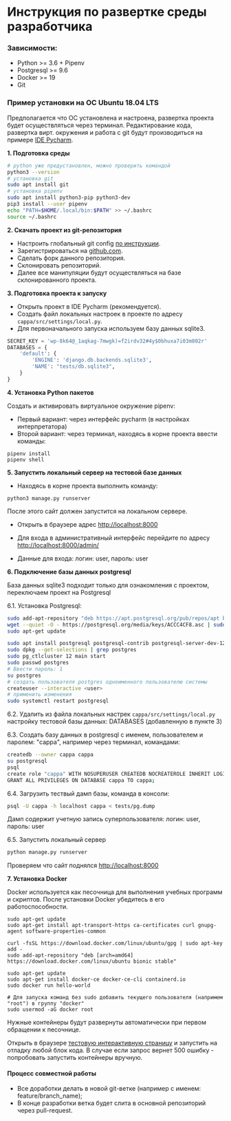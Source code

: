 # Инструкция по развертке среды разработчика

### Зависимости:
- Python >= 3.6 + Pipenv
- Postgresql >= 9.6
- Docker >= 19
- Git

### Пример установки на ОС Ubuntu 18.04 LTS

Предполагается что ОС установлена и настроена, развертка проекта будет осуществляться через терминал.
Редактирование кода, развертка вирт. окружения и работа с git будут производиться на примере [IDE Pycharm](https://www.jetbrains.com/ru-ru/pycharm/download/#section=linux).

**1. Подготовка среды**

```bash
# python уже предустановлен, можно проверить командой
python3 --version
# установка git
sudo apt install git
# установка pipenv
sudo apt install python3-pip python3-dev
pip3 install --user pipenv
echo "PATH=$HOME/.local/bin:$PATH" >> ~/.bashrc
source ~/.bashrc
```

**2. Скачать проект из git-репозитория**

- Настроить глобальный git config [по инструкции](https://git-scm.com/book/ru/v2/%D0%92%D0%B2%D0%B5%D0%B4%D0%B5%D0%BD%D0%B8%D0%B5-%D0%9F%D0%B5%D1%80%D0%B2%D0%BE%D0%BD%D0%B0%D1%87%D0%B0%D0%BB%D1%8C%D0%BD%D0%B0%D1%8F-%D0%BD%D0%B0%D1%81%D1%82%D1%80%D0%BE%D0%B9%D0%BA%D0%B0-Git).
- Зарегистрироваться на [github.com](https://github.com/).
- Сделать форк данного репозитория.
- Склонировать репозиторий.
- Далее все манипуляции будут осуществляться на базе склонированного проекта.

**3. Подготовка проекта к запуску**

- Открыть проект в IDE Pycharm (рекомендуется).
- Создать файл локальных настроек в проекте по адресу ``cappa/src/settings/local.py``. 
- Для первоначального запуска используем базу данных sqlite3.

```python
SECRET_KEY = 'wp-8k64@_1aqkag-7mwgk)=f2irdv32#4y$0bhuxa7i03m802r'
DATABASES = {
    'default': {
        'ENGINE': 'django.db.backends.sqlite3',
        'NAME': "tests/db.sqlite3",
    }
}
```

**4. Установка Python пакетов**

Создать и активировать виртуальное окружение pipenv:
- Первый вариант: через интерфейс pycharm (в настройках интерпретатора)
- Второй вариант: через терминал, находясь в корне проекта ввести команды:
```
pipenv install
pipenv shell
```
**5. Запустить локальный сервер на тестовой базе данных**

- Находясь в корне проекта выполнить команду:
```
python3 manage.py runserver
```
После этого сайт должен запустится на локальном сервере.
- Открыть в браузере адрес [http://localhost:8000](http://localhost:8000/)

- Для входа в административный интерфейс перейдите по адресу [http://localhost:8000/admin/](http://localhost:8000/admin/)
- Данные для входа: логин: user, пароль: user

**6. Подключение базы данных postgresql**

База данных sqlite3 подходит только для ознакомления с проектом, переключаем проект на Postgresql

6.1. Установка Postgresql:
```bash
sudo add-apt-repository "deb https://apt.postgresql.org/pub/repos/apt bionic-pgdg main"
wget --quiet -O - https://postgresql.org/media/keys/ACCC4CF8.asc | sudo apt-key add
sudo apt-get update

sudo apt install postgresql postgresql-contrib postgresql-server-dev-12
sudo dpkg --get-selections | grep postgres
sudo pg_ctlcluster 12 main start
sudo passwd postgres
# Ввести пароль: 1
su postgres
# создать пользователя postgres одноименного пользователю системы
createuser --interactive <user>
# применить изменения
sudo systemctl restart postgresql

```
6.2. Удалить из файла локальных настрек ``cappa/src/settings/local.py`` настройку тестовой базы данных: DATABASES (добавленную в пункте 3)

6.3. Создать базу данных в postgresql с именем, пользователем и паролем: "cappa", например через терминал, командами:

```bash
createdb --owner cappa cappa
su postgresql
psql
create role "cappa" WITH NOSUPERUSER CREATEDB NOCREATEROLE INHERIT LOGIN NOREPLICATION PASSWORD 'cappa';
GRANT ALL PRIVILEGES ON DATABASE cappa TO cappa;
```
6.4. Загрузить тествый дамп базы, команда в консоли:
```bash
psql -U cappa -h localhost cappa < tests/pg.dump 
```
Дамп содержит учетную запись суперпользователя: логин: user, пароль: user

6.5. Запустить локальный сервер
```bash 
python manage.py runserver
``` 
Проверяем что сайт поднялся [http://localhost:8000](http://localhost:8000/)

**7. Установка Docker**

Docker используется как песочница для выполнения учебных программ и скриптов. После установки Docker убедитесь в его работоспособности.

```bsah
sudo apt-get update
sudo apt-get install apt-transport-https ca-certificates curl gnupg-agent software-properties-common
 
curl -fsSL https://download.docker.com/linux/ubuntu/gpg | sudo apt-key add -
sudo add-apt-repository "deb [arch=amd64] https://download.docker.com/linux/ubuntu bionic stable"
 
sudo apt-get update
sudo apt-get install docker-ce docker-ce-cli containerd.io
sudo docker run hello-world
 
# Для запуска команд без sudo добавить текущего пользователя (напримем "root") в группу "docker"
sudo usermod -aG docker root
```

Нужные контейнеры будут развернуты автоматически при первом обращении к песочнице.

Открыть в браузере [тестовую интерактивную страницу](http://localhost:8000/courses/python/vvod-i-vyvod-dannyh/) и запустить на отладку любой блок кода.
В случае если запрос вернет 500 ошибку - попробовать запустить контейнеры вручную.

#### Процесс совместной работы
- Все доработки делать в новой git-ветке (например с именем: feature/branch_name);
- В конце разработки ветка будет слита в основной репозиторий через pull-request.
